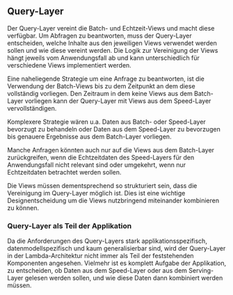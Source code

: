 ## Query-Layer
Der Query-Layer vereint die Batch- und Echtzeit-Views und macht diese verfügbar. Um Abfragen zu beantworten, muss der Query-Layer entscheiden, welche Inhalte aus den jeweiligen Views verwendet werden sollen und wie diese vereint werden. Die Logik zur Vereinigung der Views hängt jeweils vom Anwendungsfall ab und kann unterschiedlich für verschiedene Views implementiert werden. 

Eine naheliegende Strategie um eine Anfrage zu beantworten, ist die Verwendung der Batch-Views bis zu dem Zeitpunkt an dem diese vollständig vorliegen. Den Zeitraum in dem keine Views aus dem Batch-Layer vorliegen kann der Query-Layer mit Views aus dem Speed-Layer vervollständigen.

Komplexere Strategie wären u.a. Daten aus Batch- oder Speed-Layer bevorzugt zu behandeln oder Daten aus dem Speed-Layer zu bevorzugen bis genauere Ergebnisse aus dem Batch-Layer vorliegen. 

Manche Anfragen könnten auch nur auf die Views aus dem Batch-Layer zurückgreifen, wenn die Echtzeitdaten des Speed-Layers für den Anwendungsfall nicht relevant sind oder umgekehrt, wenn nur Echtzeitdaten betrachtet werden sollen. 

Die Views müssen dementsprechend so strukturiert sein, dass die Vereinigung im Query-Layer möglich ist. Dies ist eine wichtige Designentscheidung um die Views nutzbringend miteinander kombinieren zu können. 

### Query-Layer als Teil der Applikation

Da die Anforderungen des Query-Layers stark applikationsspezifisch, datenmodellspezifisch und kaum generalisierbar sind, wird der Query-Layer in der Lambda-Architektur nicht immer als Teil der feststehenden Komponenten angesehen. Vielmehr ist es komplett Aufgabe der Applikation, zu entscheiden, ob Daten aus dem Speed-Layer oder aus dem Serving-Layer gelesen werden sollen, und wie diese Daten dann kombiniert werden müssen.